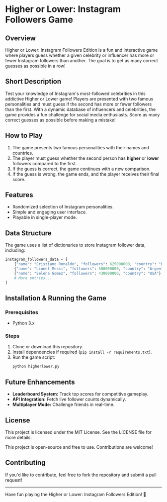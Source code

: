 # Higher or Lower: Instagram Followers Game

## Overview

Higher or Lower: Instagram Followers Edition is a fun and interactive game where players guess whether a given celebrity or influencer has more or fewer Instagram followers than another. The goal is to get as many correct guesses as possible in a row!

## Short Description

Test your knowledge of Instagram's most-followed celebrities in this addictive Higher or Lower game! Players are presented with two famous personalities and must guess if the second has more or fewer followers than the first. With a dynamic database of influencers and celebrities, the game provides a fun challenge for social media enthusiasts. Score as many correct guesses as possible before making a mistake!

## How to Play

1. The game presents two famous personalities with their names and countries.
2. The player must guess whether the second person has **higher** or **lower** followers compared to the first.
3. If the guess is correct, the game continues with a new comparison.
4. If the guess is wrong, the game ends, and the player receives their final score.

## Features

- Randomized selection of Instagram personalities.
- Simple and engaging user interface.
- Playable in single-player mode.

## Data Structure

The game uses a list of dictionaries to store Instagram follower data, including:

```python
instagram_followers_data = [
    {"name": "Cristiano Ronaldo", "followers": 625000000, "country": "Portugal"},
    {"name": "Lionel Messi", "followers": 500000000, "country": "Argentina"},
    {"name": "Selena Gomez", "followers": 430000000, "country": "USA"},
    # More entries...
]
```

## Installation & Running the Game

### Prerequisites

- Python 3.x

### Steps

1. Clone or download this repository.
2. Install dependencies if required (`pip install -r requirements.txt`).
3. Run the game script:
   ```bash
   python higherlower.py
   ```

## Future Enhancements

- **Leaderboard System:** Track top scores for competitive gameplay.
- **API Integration:** Fetch live follower counts dynamically.
- **Multiplayer Mode:** Challenge friends in real-time.

## License

This project is licensed under the MIT License. See the LICENSE file for more details.

This project is open-source and free to use. Contributions are welcome!

## Contributing

If you'd like to contribute, feel free to fork the repository and submit a pull request!

---

Have fun playing the Higher or Lower: Instagram Followers Edition! 🚀


